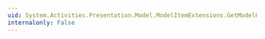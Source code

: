 ```yaml
---
uid: System.Activities.Presentation.Model.ModelItemExtensions.GetModelPath(System.Activities.Presentation.Model.ModelItem)
internalonly: False
---
```

